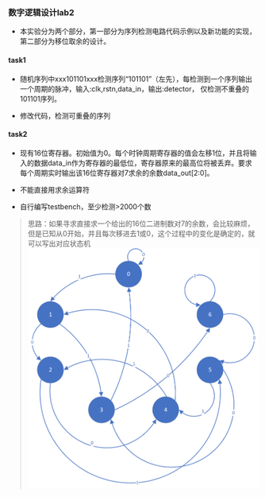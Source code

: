 ### 数字逻辑设计lab2
+ 本实验分为两个部分，第一部分为序列检测电路代码示例以及新功能的实现，第二部分为移位取余的设计。

#### task1
+ 随机序列中xxx101101xxx检测序列“101101”（左先），每检测到一个序列输出一个周期的脉冲，输入:clk,rstn,data_in，输出:detector， 仅检测不重叠的101101序列。


+ 修改代码，检测可重叠的序列


#### task2
+ 现有16位寄存器。初始值为0。每个时钟周期寄存器的值会左移1位，并且将输入的数据data_in作为寄存器的最低位，寄存器原来的最高位将被丢弃。要求每个周期实时输出该16位寄存器对7求余的余数data_out[2:0]。

+ 不能直接用求余运算符
+ 自行编写testbench，至少检测>2000个数
> 思路：如果寻求直接求一个给出的16位二进制数对7的余数，会比较麻烦，但是已知从0开始，并且每次移进去1或0，这个过程中的变化是确定的，就可以写出对应状态机
![Alt Image](FSM.png) 